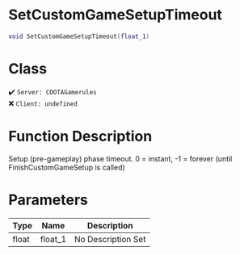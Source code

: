 # SetCustomGameSetupTimeout
```lua
void SetCustomGameSetupTimeout(float_1)
```
# Class
✔️ `Server: CDOTAGamerules`  
❌ `Client: undefined`  

# Function Description
Setup (pre-gameplay) phase timeout. 0 = instant, -1 = forever (until FinishCustomGameSetup is called)
# Parameters
Type|Name|Description
--|--|--
float|float_1|No Description Set
